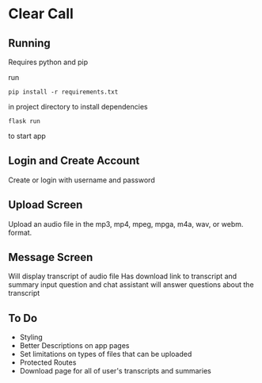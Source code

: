 # Clear Call

## Running

Requires python and pip

run  
```
pip install -r requirements.txt
```
in project directory to install dependencies
```
flask run
```
to start app

## Login and Create Account

Create or login with username and password

## Upload Screen

Upload an audio file in the mp3, mp4, mpeg, mpga, m4a, wav, or webm. format.

## Message Screen
Will display transcript of audio file
Has download link to transcript and summary
input question and chat assistant will answer questions about the transcript

## To Do
- Styling
- Better Descriptions on app pages
- Set limitations on types of files that can be uploaded
- Protected Routes
- Download page for all of user's transcripts and summaries

